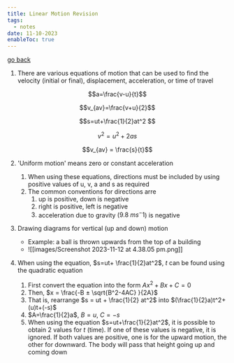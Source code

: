 ```yaml
---
title: Linear Motion Revision
tags:
  - notes
date: 11-10-2023
enableToc: true
---
```


[go back](12Subjects/12Physics.md)

1. There are various equations of motion that can be used to find the velocity (initial or final), displacement, acceleration, or time of travel

$$a=\frac{v-u}{t}$$

$$v_{av}=\frac{v+u}{2}$$

$$s=ut+\frac{1}{2}at^2 $$

$$v^2=u^2 + 2 as$$

$$v_{av} = \frac{s}{t}$$

2. 'Uniform motion' means zero or constant acceleration
	1. When using these equations, directions must be included by using positive values of u, v, a and s as required
	2. The common conventions for directions arre
		1. up is positive, down is negative
		2. right is positive, left is negative
		3. acceleration due to gravity ($9.8 \ ms^-1$) is negative

3. Drawing diagrams for vertical (up and down) motion
	-  Example: a ball is thrown upwards from the top of a building
	- ![[images/Screenshot 2023-11-12 at 4.38.05 pm.png]]

4. When using the equation, $s=ut+ \frac{1}{2}at^2$, $t$ can be found using the quadratic equation
	1. First convert the equation into the form $Ax^2 + Bx + C = 0$
	2. Then, $x = \frac{-B ± \sqrt{B^2-4AC} }{2A}$
	3. That is, rearrange $s = ut + \frac{1}{2} at^2$ into $(\frac{1}{2}a)t^2+(u)t+(-s)$
	4. $A=\frac{1}{2}a$, $B=u$, $C=-s$
	5. When using the equation $s=ut+\frac{1}{2}at^2$, it is possible to obtain 2 values for $t$ (time). If one of these values is negative, it is ignored. If both values are positive, one is for the upward motion, the other for downward. The body will pass that height going up and coming down
